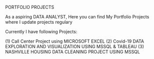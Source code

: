 PORTFOLIO PROJECTS

As a aspiring DATA ANALYST, Here you can find My Portfolio  Projects where I update projects regulary

Currently I have following Projects:

 (1) Call Center Project using MICROSOFT EXCEL 
 (2) Covid-19 DATA EXPLORATION AND VISUALIZATION USING MSSQL & TABLEAU
 (3) NASHVILLE HOUSING DATA CLEANING PROJECT USING MSSQL

